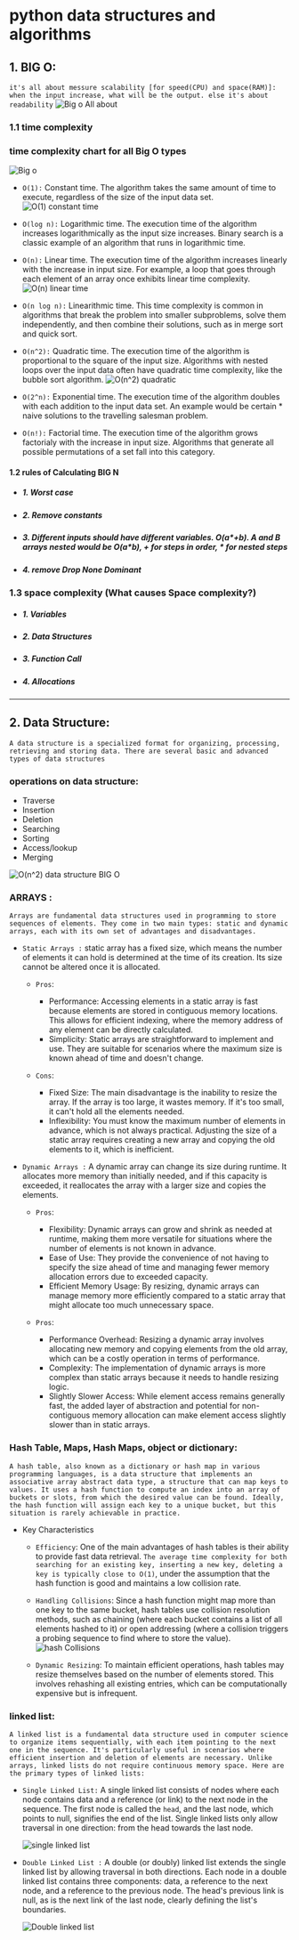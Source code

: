 # python data structures and algorithms

## 1. BIG O:
  `it's all about messure scalability [for speed(CPU) and space(RAM)]: when the input increase, what will be the output. else it's about readability`
   ![Big o All about](./1-big_o/all_about.png)

### 1.1 time complexity
  ### time complexity chart for all Big O types  
  ![Big o](./1-big_o/1-big_o.jpeg)

  * `O(1):` Constant time. The algorithm takes the same amount of time to execute, regardless of the size of the input data set.
  ![O(1) constant time](./1-big_o/3-constant-o(1).png)

  * `O(log n):` Logarithmic time. The execution time of the algorithm increases logarithmically as the input size increases. Binary search is a classic example of an algorithm that runs in logarithmic time.

  * `O(n):` Linear time. The execution time of the algorithm increases linearly with the increase in input size. For example, a loop that goes through each element of an array once exhibits linear time complexity.
  ![O(n) linear time](./1-big_o/2-linear-o(n).png)
  
  * `O(n log n):` Linearithmic time. This time complexity is common in algorithms that break the problem into smaller subproblems, solve them independently, and then combine their solutions, such as in merge sort and quick sort.

  * `O(n^2):` Quadratic time. The execution time of the algorithm is proportional to the square of the input size. Algorithms with nested loops over the input data often have quadratic time complexity, like the bubble sort algorithm.
  ![O(n^2) quadratic](./1-big_o/4-quadratic.png)

  * `O(2^n):` Exponential time. The execution time of the algorithm doubles with each addition to the input data set. An example would be certain * naive solutions to the travelling salesman problem.

  * `O(n!):` Factorial time. The execution time of the algorithm grows factorialy with the increase in input size. Algorithms that generate all possible permutations of a set fall into this category.

#### 1.2 rules of Calculating BIG N
  * ##### 1. Worst case 
  * ##### 2. Remove constants 
  * ##### 3. Different inputs should have different variables. O(a*+b). A and B arrays nested would be O(a*b), + for steps in order, * for nested steps
  * ##### 4. remove Drop None Dominant
  
### 1.3 space complexity (What causes Space complexity?)
  * ##### 1. Variables
  * ##### 2. Data Structures
  * ##### 3. Function Call
  * ##### 4. Allocations
______________________________________________________


## 2. Data Structure:
  `A data structure is a specialized format for organizing, processing, retrieving and storing data. There are several basic and advanced types of data structures`
  ### operations on data structure:
  * Traverse
  * Insertion
  * Deletion
  * Searching
  * Sorting
  * Access/lookup
  * Merging 

  ![O(n^2) data structure BIG O](./2-data_structure/operations_on_data_structure.png)

  ### ARRAYS :
  `Arrays are fundamental data structures used in programming to store sequences of elements. They come in two main types: static and dynamic arrays, each with its own set of advantages and disadvantages.`
  * `Static Arrays :`  static array has a fixed size, which means the number of elements it can hold is determined at the time of its creation. Its   size cannot be altered once it is allocated.
    *  `Pros`:
        * Performance: Accessing elements in a static array is fast because elements are stored in contiguous memory locations. This allows for efficient indexing, where the memory address of any element can be directly calculated.
        *  Simplicity: Static arrays are straightforward to implement and use. They are suitable for scenarios where the maximum size is known ahead of time and doesn't change.
    
    *  `Cons`:

        * Fixed Size: The main disadvantage is the inability to resize the array. If the array is too large, it wastes memory. If it's too small, it can't hold all the elements needed.
        *  Inflexibility: You must know the maximum number of elements in advance, which is not always practical. Adjusting the size of a static array requires creating a new array and copying the old elements to it, which is inefficient.

   * `Dynamic Arrays :`  A dynamic array can change its size during runtime. It allocates more memory than initially needed, and if  this capacity is exceeded, it reallocates the array with a larger size and copies the elements.
      
      *  `Pros`:
          * Flexibility: Dynamic arrays can grow and shrink as needed at runtime, making them more versatile for situations where the number of elements is not known in advance.
          * Ease of Use: They provide the convenience of not having to specify the size ahead of time and managing fewer memory allocation errors due to exceeded capacity.
          * Efficient Memory Usage: By resizing, dynamic arrays can manage memory more efficiently compared to a static array that might allocate too much unnecessary space.
      
      
      *  `Pros`:
          * Performance Overhead: Resizing a dynamic array involves allocating new memory and copying elements from the old array, which can be a costly operation in terms of performance.
          * Complexity: The implementation of dynamic arrays is more complex than static arrays because it needs to handle resizing logic.
          * Slightly Slower Access: While element access remains generally fast, the added layer of abstraction and potential for non-contiguous memory allocation can make element access slightly slower than in static arrays.
  
  ### Hash Table, Maps, Hash Maps, object or dictionary:
  `A hash table, also known as a dictionary or hash map in various programming languages, is a data structure that implements an associative array abstract data type, a structure that can map keys to values. It uses a hash function to compute an index into an array of buckets or slots, from which the desired value can be found. Ideally, the hash function will assign each key to a unique bucket, but this situation is rarely achievable in practice.`

  * Key Characteristics
    * `Efficiency`: One of the main advantages of hash tables is their ability to provide fast data retrieval. `The average time complexity for both searching for an existing key, inserting a new key, deleting a key is typically close to O(1)`, under the assumption that the hash function is good and maintains a low collision rate.


    * `Handling Collisions`: Since a hash function might map more than one key to the same bucket, hash tables use collision resolution methods, such as chaining (where each bucket contains a list of all elements hashed to it) or open addressing (where a collision triggers a probing sequence to find where to store the value).
      ![hash Collisions](./2-data_structure/2-hash_tables/hash_collision.png)

    * `Dynamic Resizing`: To maintain efficient operations, hash tables may resize themselves based on the number of elements stored. This involves rehashing all existing entries, which can be computationally expensive but is infrequent.
  
  ### linked list:
    
  `A linked list is a fundamental data structure used in computer science to organize items sequentially, with each item pointing to the next one in the sequence. It's particularly useful in scenarios where efficient insertion and deletion of elements are necessary. Unlike arrays, linked lists do not require continuous memory space. Here are the primary types of linked lists:`

  * `Single Linked List:` A single linked list consists of nodes where each node contains data and a reference (or link) to the next node in the sequence. The first node is called the `head`, and the last node, which points to null, signifies the end of the list. Single linked lists only allow traversal in one direction: from the head towards the last node.

    ![single linked list](./2-data_structure/3-linked_list/single_linked_list.png)

  * `Double Linked List :` A double (or doubly) linked list extends the single linked list by allowing traversal in both directions. Each node in a double linked list contains three components: data, a reference to the next node, and a reference to the previous node. The head's previous link is null, as is the next link of the last node, clearly defining the list's boundaries.
    
    ![Double linked list](./2-data_structure/3-linked_list/double_linked_list.png)
